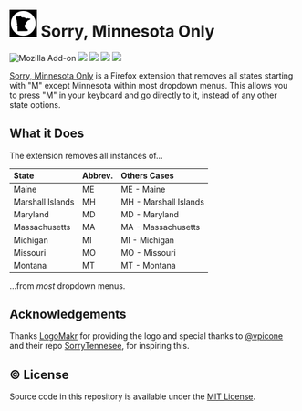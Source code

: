 # ![logo|10](src/icons/logo-48-inverted.png) Sorry, Minnesota Only

<p align="">
<img alt="Mozilla Add-on" src="https://img.shields.io/amo/v/{6b66f51a-1613-4d0a-9bdd-ed5dadc152a0}">
<img src="https://img.shields.io/amo/rating/{6b66f51a-1613-4d0a-9bdd-ed5dadc152a0}" />
<img src="https://img.shields.io/amo/dw/{6b66f51a-1613-4d0a-9bdd-ed5dadc152a0}" />
<img src="https://img.shields.io/amo/users/{6b66f51a-1613-4d0a-9bdd-ed5dadc152a0}" />
<img src="https://img.shields.io/github/license/datastring/firefox-sorry-minnesota-only" />
</p>

[Sorry, Minnesota Only](https://addons.mozilla.org/en-US/firefox/addon/sorry-minnesota-only/) is a Firefox extension that removes all states starting with "M" except Minnesota within most dropdown menus. This allows you to press "M" in your keyboard and go directly to it, instead of any other state options.

## What it Does

The extension removes all instances of...

| State            | Abbrev. | Others Cases          |
| :--------------- | :------ | :-------------------- |
| Maine            | ME      | ME - Maine            |
| Marshall Islands | MH      | MH - Marshall Islands |
| Maryland         | MD      | MD - Maryland         |
| Massachusetts    | MA      | MA - Massachusetts    |
| Michigan         | MI      | MI - Michigan         |
| Missouri         | MO      | MO - Missouri         |
| Montana          | MT      | MT - Montana          |

...from _most_ dropdown menus.

## Acknowledgements

Thanks [LogoMakr](LogoMakr.com/app) for providing the logo and special thanks to [@vpicone](https://github.com/vpicone) and their repo [SorryTennesee](https://github.com/vpicone/SorryTennesee), for inspiring this.

## © License

Source code in this repository is available under the [MIT License](LICENSE).
